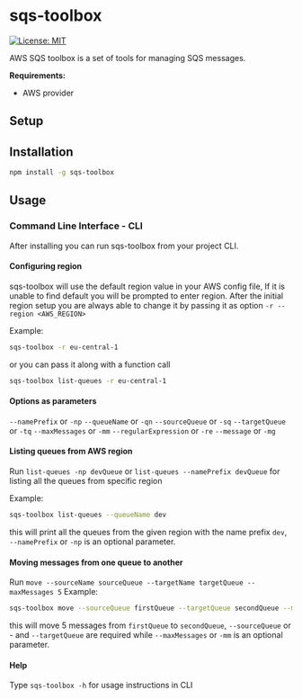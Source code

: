 # sqs-toolbox

[![License: MIT](https://img.shields.io/badge/License-MIT-yellow.svg)](https://opensource.org/licenses/MIT)

AWS SQS toolbox is a set of tools for managing SQS messages.

**Requirements:**

- AWS provider

## Setup

## Installation

```sh
npm install -g sqs-toolbox
```

## Usage

### Command Line Interface - CLI

After installing you can run sqs-toolbox from your project CLI.

#### Configuring region

sqs-toolbox will use the default region value in your AWS config file,
If it is unable to find default you will be prompted to enter region.
After the initial region setup you are always able to change it by passing it as option `-r --region <AWS_REGION>`

Example:

```sh
sqs-toolbox -r eu-central-1
```

or you can pass it along with a function call

```sh
sqs-toolbox list-queues -r eu-central-1
```

#### Options as parameters

`--namePrefix` or `-np`
`--queueName` or `-qn`
`--sourceQueue` or `-sq`
`--targetQueue` or `-tq`
`--maxMessages` or `-mm`
`--regularExpression` or `-re`
`--message` or `-mg`

#### Listing queues from AWS region

Run `list-queues -np devQueue` or `list-queues --namePrefix devQueue` for listing all the queues from specific region

Example:

```sh
sqs-toolbox list-queues --queueName dev
```

this will print all the queues from the given region with the name prefix `dev`, `--namePrefix` or `-np` is an optional parameter.

#### Moving messages from one queue to another

Run `move --sourceName sourceQueue --targetName targetQueue --maxMessages 5`
Example:

```sh
sqs-toolbox move --sourceQueue firstQueue --targetQueue secondQueue --maxMessages 5
```

this will move 5 messages from `firstQueue` to `secondQueue`, `--sourceQueue` or - and `--targetQueue` are required while `--maxMessages` or `-mm` is an optional parameter.


#### Help

Type `sqs-toolbox -h` for usage instructions in CLI
